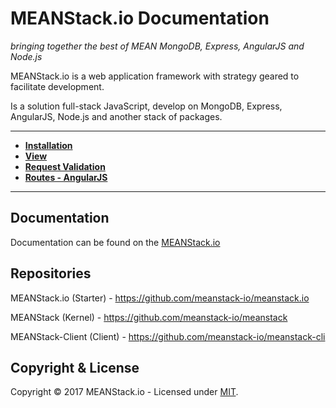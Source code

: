 # MEANStack.io Documentation
*bringing together the best of MEAN MongoDB, Express, AngularJS and Node.js*

MEANStack.io is a web application framework with strategy geared to facilitate development.

Is a solution full-stack JavaScript, develop on MongoDB, Express, AngularJS, Node.js and another stack of packages.

---

- [**Installation**](https://github.com/meanstack-io/meanstack-docs/blob/master/Installation.md)
- [**View**](https://github.com/meanstack-io/meanstack-docs/blob/master/View.md)
- [**Request Validation**](https://github.com/meanstack-io/meanstack-docs/blob/master/Request-Validation.md)
- [**Routes - AngularJS**](https://github.com/meanstack-io/meanstack-docs/blob/master/Routes-AngularJS.md)

---

## Documentation
Documentation can be found on the [MEANStack.io](http://meanstack.io/docs/)

## Repositories

MEANStack.io (Starter) - https://github.com/meanstack-io/meanstack.io

MEANStack (Kernel) - https://github.com/meanstack-io/meanstack

MEANStack-Client (Client) - https://github.com/meanstack-io/meanstack-cli

## Copyright & License

Copyright © 2017 MEANStack.io - Licensed under [MIT](https://github.com/meanstack-io/meanstack.io/blob/master/License).